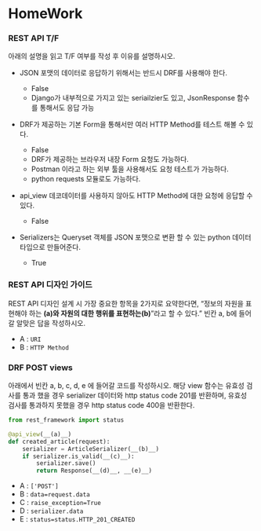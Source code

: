 # HomeWork
### REST API T/F

아래의 설명을 읽고 T/F 여부를 작성 후 이유를 설명하시오.

- JSON 포맷의 데이터로 응답하기 위해서는 반드시 DRF를 사용해야 한다.
  - False
  - Django가 내부적으로 가지고 있는 seriailzier도 있고, JsonResponse 함수를 통해서도 응답 가능

- DRF가 제공하는 기본 Form을 통해서만 여러 HTTP Method를 테스트 해볼 수 있다.
  - False
  - DRF가 제공하는 브라우저 내장 Form 요청도 가능하다.
  - Postman 이라고 하는 외부 툴을 사용해서도 요청 테스트가 가능하다.
  - python requests 모듈로도 가능하다.

- api_view 데코데이터를 사용하지 않아도 HTTP Method에 대한 요청에 응답할 수 있다.
  - False

- Serializers는 Queryset 객체를 JSON 포맷으로 변환 할 수 있는 python 데이터 타입으로 만들어준다.
  - True




### REST API 디자인 가이드

REST API 디자인 설계 시 가장 중요한 항목을 2가지로 요약한다면,
“정보의 자원을 표현해야 하는 __(a)__와 자원의 대한 행위를 표현하는__(b)__”라고 할 수 있다.”
빈칸 a, b에 들어갈 알맞은 답을 작성하시오.

- A : `URI`
- B : `HTTP Method`



### DRF POST views

아래에서 빈칸 a, b, c, d, e 에 들어갈 코드를 작성하시오. 해당 view 함수는 유효성 검사를 통과 했을 경우 serializer 데이터와 http status code 201를 반환하며, 유효성 검사를 통과하지 못했을 경우 http status code 400을 반환한다.

```python
from rest_framework import status

@api_view(__(a)__)
def created_article(request):
    serializer = ArticleSerializer(__(b)__)
    if serializer.is_valid(__(c)__):
        serializer.save()
        return Response(__(d)__, __(e)__)
```

- A : `['POST']`
- B : `data=request.data`
- C : `raise_exception=True`
- D : `serializer.data`
- E : `status=status.HTTP_201_CREATED`
